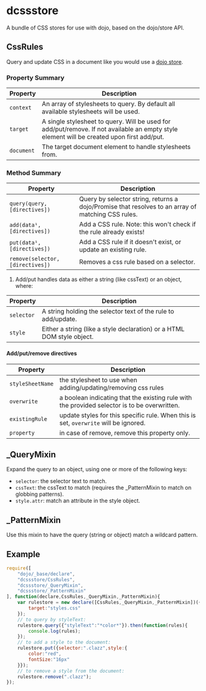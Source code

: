 dcssstore
=========

A bundle of CSS stores for use with dojo, based on the dojo/store API.

## CssRules

Query and update CSS in a document like you would use a [dojo store](/SitePen/dstore).


### Property Summary

Property | Description
-------- | -----------
`context` | An array of stylesheets to query. By default all available stylesheets will be used.
`target` | A single stylesheet to query. Will be used for add/put/remove. If not available an empty style element will be created upon first add/put.
`document` | The target document element to handle stylesheets from.


### Method Summary

Property | Description
-------- | -----------
`query(query,[directives])` | Query by selector string, returns a dojo/Promise that resolves to an array of matching CSS rules.
`add(data¹,[directives])` |  Add a CSS rule. Note: this won't check if the rule already exists!
`put(data¹,[directives])` | Add a CSS rule if it doesn't exist, or update an existing rule.
`remove(selector,[directives])` | Removes a css rule based on a selector.

1) Add/put handles data as either a string (like cssText) or an object, where: 

Property | Description
-------- | -----------
`selector` | A string holding the selector text of the rule to add/update.
`style` | Either a string (like a style declaration) or a HTML DOM style object.


#### Add/put/remove directives

Property | Description
-------- | -----------
`styleSheetName` | the stylesheet to use when adding/updating/removing css rules
`overwrite` | a boolean indicating that the existing rule with the provided selector is to be overwritten.
`existingRule` | update styles for this specific rule. When this is set, `overwrite` will be ignored.
`property` | in case of remove, remove this property only. 


## _QueryMixin

Expand the query to an object, using one or more of the following keys:

* `selector`: the selector text to match.
* `cssText`: the cssText to match (requires the _PatternMixin to match on globbing patterns).
* `style.attr`: match an attribute in the style object.


## _PatternMixin

Use this mixin to have the query (string or object) match a wildcard pattern.


## Example

```javascript
require([
	"dojo/_base/declare",
	"dcssstore/CssRules",
	"dcssstore/_QueryMixin",
	"dcssstore/_PatternMixin"
], function(declare,CssRules,_QueryMixin,_PatternMixin){
	var rulestore = new declare([CssRules,_QueryMixin,_PatternMixin])({
		target:"styles.css"
	});
	// to query by styleText:
	rulestore.query({"styleText":"*color*"}).then(function(rules){
		console.log(rules);
	});
	// to add a style to the document:
	rulestore.put({selector:".clazz",style:{
		color:"red",
		fontSize:"16px"
	}});
	// to remove a style from the document:
	rulestore.remove(".clazz");
});
```

